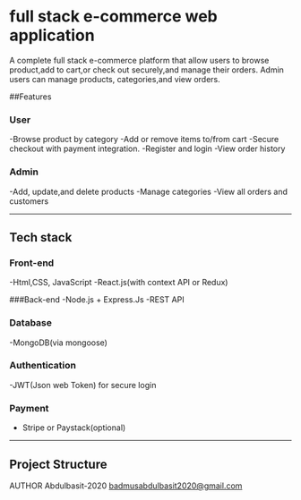 # full stack e-commerce web application 

A complete full stack e-commerce platform  that allow users to browse product,add to cart,or check out securely,and manage their orders.
  Admin users can manage products, categories,and view orders.

##Features

### User
 -Browse product by category 
 -Add or remove items to/from cart
 -Secure checkout with payment integration.
 -Register and login
 -View order history 

### Admin
 -Add, update,and delete products 
 -Manage categories 
 -View all orders and customers

 ---

## Tech stack

### Front-end
 -Html,CSS, JavaScript 
 -React.js(with context API or Redux)

###Back-end
 -Node.js + Express.Js
 -REST API

### Database
 -MongoDB(via mongoose)

### Authentication 
 -JWT(Json web Token) for secure login
 
### Payment
 - Stripe or Paystack(optional)

---

## Project Structure 
   
AUTHOR
Abdulbasit-2020
badmusabdulbasit2020@gmail.com